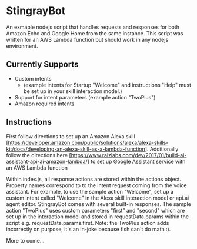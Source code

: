 # StingrayBot

An exmaple nodejs script that handles requests and responses for both Amazon Echo and Google Home from the same instance. This script was written for an AWS Lambda function but should work in any nodejs environment.

## Currently Supports
- Custom intents 
    - (example intents for Startup "Welcome" and instructions "Help" must be set up in your skill interaction model.)
- Support for intent parameters (example action "TwoPlus")
- Amazon required intents


## Instructions
First follow directions to set up an Amazon Alexa skill [https://developer.amazon.com/public/solutions/alexa/alexa-skills-kit/docs/developing-an-alexa-skill-as-a-lambda-function]. Additionally follow the directions here [https://www.raizlabs.com/dev/2017/01/build-ai-assistant-api-ai-amazon-lambda/] to set up Google Assistant service with an AWS Lambda function

Within index.js, all response actions are stored within the actions object. Property names correspond to to the intent request coming from the voice assistant. For example, to use the sample action "Welcome", set up a custom intent called "Welcome" in the Alexa skill interaction model or api.ai agent editor. StingrayBot comes with several built-in responses. The sample action "TwoPlus" uses custom parameters "first" and "second" which are set up in the interaction model and stored in requestData.params within the script e.g. requestData.params.first. Note: the TwoPlus action adds incorrectly on purpose, it's an in-joke because fish can't do math :).

More to come...